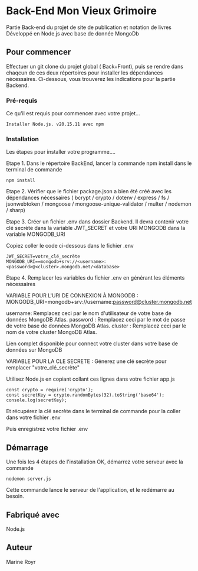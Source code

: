 # Back-End Mon Vieux Grimoire

Partie Back-end du projet de site de publication et notation de livres 
Développé en Node.js avec base de donnée MongoDb

## Pour commencer

Effectuer un git clone du projet global ( Back+Front), puis se rendre dans chaqcun de ces deux répertoires pour installer les dépendances nécessaires.
Ci-dessous, vous trouverez les indications pour la partie Backend.

### Pré-requis

Ce qu'il est requis pour commencer avec votre projet...

```
Installer Node.js. v20.15.11 avec npm 
```


### Installation

Les étapes pour installer votre programme....

Etape 1. Dans le répertoire BackEnd, lancer la commande npm install dans le terminal de commande 

```
npm install
```

Etape 2. Vérifier que le fichier package.json a bien été créé avec les dépendances nécessaires ( bcrypt / crypto / dotenv / express / fs / jsonwebtoken / mongoose / mongoose-unique-validator / multer / nodemon / sharp)



Etape 3. Créer un fichier .env dans dossier Backend.
Il devra contenir votre clé secrète dans la variable JWT_SECRET et votre URI MONGODB dans la variable MONGODB_URI

Copiez coller le code ci-dessous dans le fichier .env

```
JWT_SECRET=votre_clé_secrète
MONGODB_URI==mongodb+srv://<username>:<password>@<cluster>.mongodb.net/<database>
```

Etape 4. Remplacer les variables du fichier .env en générant les éléments nécessaires 

VARIABLE POUR L'URI DE CONNEXION À MONGODB :
MONGODB_URI=mongodb+srv://username:password@cluster.mongodb.net

username: Remplacez ceci par le nom d'utilisateur de votre base de données MongoDB Atlas.
password : Remplacez ceci par le mot de passe de votre base de données MongoDB Atlas.
cluster : Remplacez ceci par le nom de votre cluster MongoDB Atlas.

Lien complet disponible pour connect votre cluster dans votre base de données sur MongoDB

VARIABLE POUR LA CLE SECRETE :
Génerez une clé secrète pour remplacer "votre_clé_secrète"

Utilisez Node.js en copiant collant ces lignes dans votre fichier app.js

```
const crypto = require('crypto');
const secretKey = crypto.randomBytes(32).toString('base64');
console.log(secretKey);
```
Et récupérez la clé secrète dans le terminal de commande pour la coller dans votre fichier .env


Puis enregistrez votre fichier .env

## Démarrage

Une fois les 4 étapes de l'installation OK, démarrez votre serveur avec la commande 
```
nodemon server.js
```

Cette commande lance le serveur de l'application, et le redémarre au besoin.

## Fabriqué avec

Node.js 


## Auteur

Marine Royr


